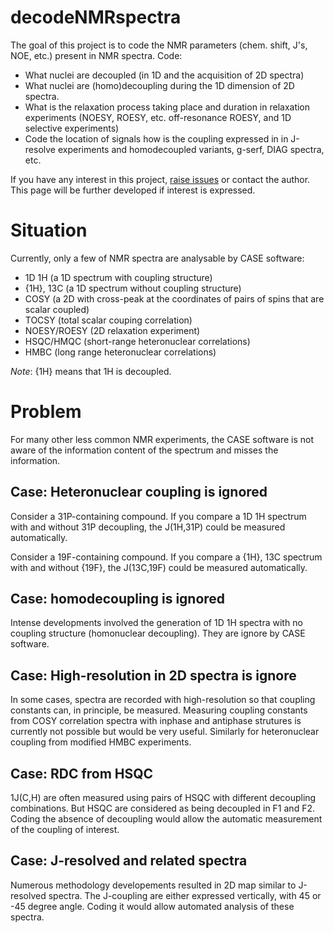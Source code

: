 # decodeNMRspectra
The goal of this project is to code the NMR parameters (chem. shift, J's, NOE, etc.) present in NMR spectra.
Code: 
- What nuclei are decoupled (in 1D and the acquisition of 2D spectra)
- What nuclei are (homo)decoupling during the 1D dimension of 2D spectra.
- What is the relaxation process taking place and duration in relaxation experiments (NOESY, ROESY, etc. off-resonance ROESY, and 1D selective experiments)
- Code the location of signals how is the coupling expressed in in J-resolve experiments and homodecoupled variants, g-serf, DIAG spectra, etc.

If you have any interest in this project, [raise issues](https://github.com/NMReDATAInitiative/decodeNMRspectra/issues/new) or contact the author. This page will be further developed if interest is expressed.
# Situation

Currently, only a few of NMR spectra are analysable by CASE software:
- 1D 1H (a 1D spectrum with coupling structure)
- {1H}, 13C (a 1D spectrum without coupling structure)
- COSY (a 2D with cross-peak at the coordinates of pairs of spins that are scalar coupled)
- TOCSY (total scalar couping correlation)
- NOESY/ROESY (2D relaxation experiment)
- HSQC/HMQC (short-range heteronuclear correlations)
- HMBC (long range heteronuclear correlations)

*Note*: {1H} means that 1H is decoupled.
# Problem

For many other less common NMR experiments, the CASE software is not aware of the information content of the spectrum and misses the information.

## Case: Heteronuclear coupling is ignored

Consider a 31P-containing compound. If you compare a 1D 1H spectrum with and without 31P decoupling, the J(1H,31P) could be measured automatically.

Consider a 19F-containing compound. If you compare a {1H}, 13C spectrum with and without {19F}, the J(13C,19F) could be measured automatically.

## Case: homodecoupling is ignored

Intense developments involved the generation of 1D 1H spectra with no coupling structure (homonuclear decoupling). They are ignore by CASE software.

## Case: High-resolution in 2D spectra is ignore

In some cases, spectra are recorded with high-resolution so that coupling constants can, in principle, be measured. Measuring coupling constants from COSY correlation spectra with inphase and antiphase strutures is currently not possible but would be very useful. Similarly for heteronuclear coupling from modified HMBC experiments.

## Case: RDC from HSQC
1J(C,H) are often measured using pairs of HSQC with different decoupling combinations. But HSQC are considered as being decoupled in F1 and F2. Coding the absence of decoupling would allow the automatic measurement of the coupling of interest.

## Case: J-resolved and related spectra
Numerous methodology developements resulted in 2D map similar to J-resolved spectra. The J-coupling are either expressed vertically, with 45 or -45 degree angle. Coding it would allow automated analysis of these spectra.






